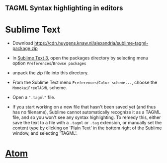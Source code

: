 ## TAGML Syntax highlighting in editors

# Sublime Text
- Download <https://cdn.huygens.knaw.nl/alexandria/sublime-tagml-package.zip>
- In [Sublime Text 3](https://www.sublimetext.com/), open the packages directory by selecting menu option `Preferences`/`Browse packages`
- unpack the zip file into this directory.
- From the Sublime Text menu `Preferences`/`Color scheme...`, choose the `MonokaiFreeTAGML` scheme.
- Open a `".tagml"` file.

- If you start working on a new file that hasn't been saved yet (and thus has no filename), Sublime cannot automatically recognize it as a TAGML file, and so you won't see any syntax highlighting.
  To remedy this, either save the text to a file with a `.tagml` or `.tag` extension, or manually set the content type by clicking on 'Plain Text' in the bottom right of the Sublime window, and selecting 'TAGML'. 

# [Atom](https://atom.io/)